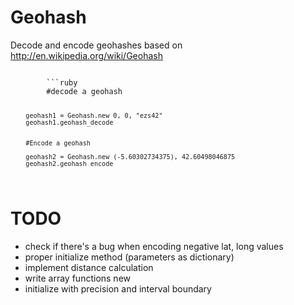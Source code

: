 <h1>Geohash</h1>

<p>Decode and encode geohashes based on <a href="http://en.wikipedia.org/wiki/Geohash">http://en.wikipedia.org/wiki/Geohash</a>
</p>

<code>
		```ruby
		#decode a geohash
		
		geohash1 = Geohash.new 0, 0, "ezs42" 
		geohash1.geohash_decode


		#Encode a geohash

		geohash2 = Geohash.new (-5.60302734375), 42.60498046875 
		geohash2.geohash_encode


</code>
</p>




<h1>TODO</h1> 
<ul>
	<li>check if there's a bug when encoding negative lat, long values </li>
	<li>proper initialize method (parameters as dictionary)</li>
	<li>implement distance calculation</li>
	<li>write array functions new</li>
	<li>initialize with precision and interval boundary</li>
</ul>